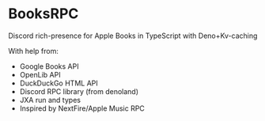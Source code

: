 # BooksRPC
Discord rich-presence for Apple Books in TypeScript with Deno+Kv-caching

With help from:
- Google Books API
- OpenLib API
- DuckDuckGo HTML API
- Discord RPC library (from denoland)
- JXA run and types
- Inspired by NextFire/Apple Music RPC
